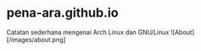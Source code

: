 # pena-ara.github.io
Catatan sederhana mengenai Arch Linux dan GNU/Linux
![About][/images/about.png]
